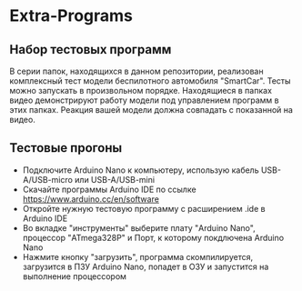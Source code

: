 # Extra-Programs

## Набор тестовых программ
В серии папок, находящихся в данном репозитории, реализован комплексный тест модели беспилотного автомобиля "SmartCar".
Тесты можно запускать в произвольном порядке. Находящиеся в папках видео демонстрируют работу модели под управлением программ в этих папках.
Реакция вашей модели должна совпадать с показанной на видео.

## Тестовые прогоны
* Подключите Arduino Nano к компьютеру, использую кабель USB-A/USB-micro или USB-A/USB-mini
* Скачайте программы Arduino IDE по ссылке https://www.arduino.cc/en/software
* Откройте нужную тестовую программу с расширением .ide в Arduino IDE
* Во вкладке "инструменты" выберите плату "Arduino Nano", процессор "ATmega328P" и Порт, к которому покдлючена Arduino Nano
* Нажмите кнопку "загрузить", программа скомпилируется, загрузится в ПЗУ Arduino Nano, попадет в ОЗУ и запустится на выполнение процессором
